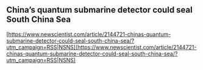 ## China’s quantum submarine detector could seal South China Sea
  
  [https://www.newscientist.com/article/2144721-chinas-quantum-submarine-detector-could-seal-south-china-sea/?utm_campaign=RSS|NSNS](https://www.newscientist.com/article/2144721-chinas-quantum-submarine-detector-could-seal-south-china-sea/?utm_campaign=RSS|NSNS)